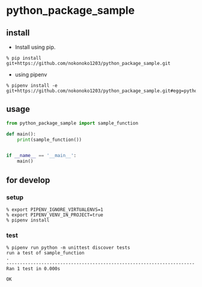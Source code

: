 # python_package_sample

## install

- Install using pip.

```shell
% pip install git+https://github.com/nokonoko1203/python_package_sample.git
```

- using pipenv

```shell
% pipenv install -e git+https://github.com/nokonoko1203/python_package_sample.git#egg=python_package_sample
```

## usage

```python
from python_package_sample import sample_function

def main():
    print(sample_function())


if __name__ == '__main__':
    main()
```

## for develop

### setup

```shell
% export PIPENV_IGNORE_VIRTUALENVS=1
% export PIPENV_VENV_IN_PROJECT=true
% pipenv install
```

### test

```shell
% pipenv run python -m unittest discover tests
run a test of sample_function
.
----------------------------------------------------------------------
Ran 1 test in 0.000s

OK
```
